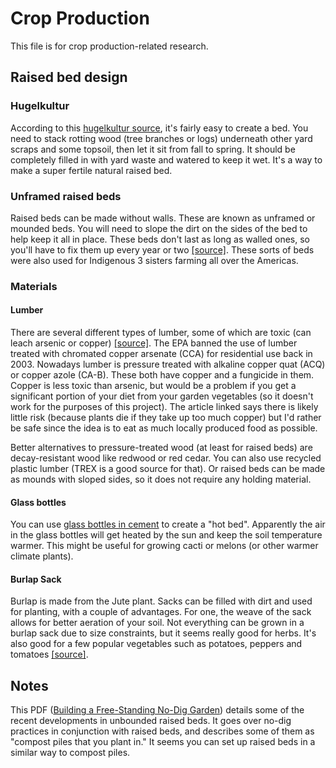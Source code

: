 # Crop Production
This file is for crop production-related research.

## Raised bed design
### Hugelkultur
According to this [hugelkultur source](https://www.almanac.com/what-hugelkultur-ultimate-raised-bed), it's fairly easy to create a bed.
You need to stack rotting wood (tree branches or logs) underneath other yard scraps and some topsoil, then let it sit from fall to spring.
It should be completely filled in with yard waste and watered to keep it wet.
It's a way to make a super fertile natural raised bed.

### Unframed raised beds
Raised beds can be made without walls.
These are known as unframed or mounded beds.
You will need to slope the dirt on the sides of the bed to help keep it all in place.
These beds don't last as long as walled ones, so you'll have to fix them up every year or two [[source]](https://www.gardeningknowhow.com/edible/vegetables/vgen/making-unframed-raised-beds.htm).
These sorts of beds were also used for Indigenous 3 sisters farming all over the Americas.

### Materials
#### Lumber
There are several different types of lumber, some of which are toxic (can leach arsenic or copper) [[source]](https://www.finegardening.com/article/are-pressure-treated-woods-safe-in-garden-beds).
The EPA banned the use of lumber treated with chromated copper arsenate (CCA) for residential use back in 2003.
Nowadays lumber is pressure treated with alkaline copper quat (ACQ) or copper azole (CA-B).
These both have copper and a fungicide in them.
Copper is less toxic than arsenic, but would be a problem if you get a significant portion of your diet from your garden vegetables (so it doesn't work for the purposes of this project).
The article linked says there is likely little risk (because plants die if they take up too much copper) but I'd rather be safe since the idea is to eat as much locally produced food as possible.

Better alternatives to pressure-treated wood (at least for raised beds) are decay-resistant wood like redwood or red cedar.
You can also use recycled plastic lumber (TREX is a good source for that).
Or raised beds can be made as mounds with sloped sides, so it does not require any holding material.

#### Glass bottles
You can use [glass bottles in cement](https://digginginthegarden.com/make-hot-garden-bed-with-recycled-wine-bottles/) to create a "hot bed".
Apparently the air in the glass bottles will get heated by the sun and keep the soil temperature warmer.
This might be useful for growing cacti or melons (or other warmer climate plants).

#### Burlap Sack
Burlap is made from the Jute plant.
Sacks can be filled with dirt and used for planting, with a couple of advantages.
For one, the weave of the sack allows for better aeration of your soil.
Not everything can be grown in a burlap sack due to size constraints, but it seems really good for herbs. It's also good for a few popular vegetables such as potatoes, peppers and tomatoes [[source]](https://homegrownfun.com/burlap-sacks-in-garden-grow-vegetables-in-bags/).

## Notes
This PDF ([Building a Free-Standing No-Dig Garden](https://ahsgardening.org/wp-content/uploads/2021/01/No-Dig-Garden-TAG-JF21-1.pdf)) details some of the recent developments in unbounded raised beds.
It goes over no-dig practices in conjunction with raised beds, and describes some of them as "compost piles that you plant in."
It seems you can set up raised beds in a similar way to compost piles.